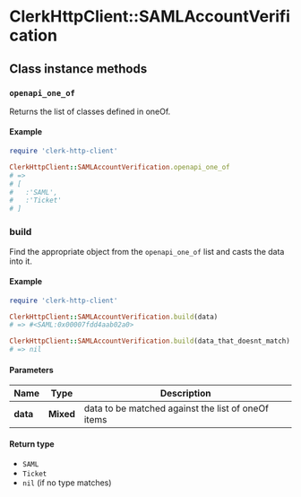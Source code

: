 # ClerkHttpClient::SAMLAccountVerification

## Class instance methods

### `openapi_one_of`

Returns the list of classes defined in oneOf.

#### Example

```ruby
require 'clerk-http-client'

ClerkHttpClient::SAMLAccountVerification.openapi_one_of
# =>
# [
#   :'SAML',
#   :'Ticket'
# ]
```

### build

Find the appropriate object from the `openapi_one_of` list and casts the data into it.

#### Example

```ruby
require 'clerk-http-client'

ClerkHttpClient::SAMLAccountVerification.build(data)
# => #<SAML:0x00007fdd4aab02a0>

ClerkHttpClient::SAMLAccountVerification.build(data_that_doesnt_match)
# => nil
```

#### Parameters

| Name | Type | Description |
| ---- | ---- | ----------- |
| **data** | **Mixed** | data to be matched against the list of oneOf items |

#### Return type

- `SAML`
- `Ticket`
- `nil` (if no type matches)

